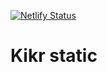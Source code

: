 [![Netlify Status](https://api.netlify.com/api/v1/badges/38353121-b2e9-45f4-a255-197608066917/deploy-status)](https://app.netlify.com/sites/heuristic-kepler-a65b05/deploys)

# Kikr static
